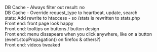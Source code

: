 DB Cache - Always filter out result: no<br />
DB Cache - Override request_type to heartbeat, update, search<br />
stats: Add rewrite to htaccess - so /stats is rewritten to stats.php<br />
Front end: front page look happy<br />
Front end: tooltips on buttons / button design<br />
Front end: menu dissapears when you click anywhere, like on a button (event.stopPropagation() on firefox & others?)<br />
Front end: videos tweaked
